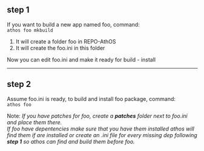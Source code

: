 ## step 1
If you want to build a new app named foo, command: 
<br> `athos foo mkbuild`
1. It will create a folder foo in REPO-AthOS
2. It will create the foo.ini in this folder

Now you can edit foo.ini and make it ready for build - install<p>

---

## step 2
Assume foo.ini is ready, to build and install foo package, command:<br>
`athos foo`<br>


Note: *If you have patches for foo, create a **patches** folder next to foo.ini and place them there.<br>
      If foo have depentencies make sure that you have them installed athos will find them if are installed or create an .ini file for every missing dep following **step 1** so athos can find and build them before foo.* 


